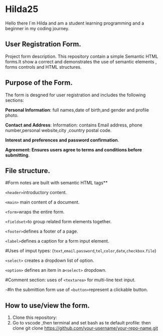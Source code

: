 # Hilda25
Hello there I`m Hilda and am a student learning programming and a beginner in my coding journey.

## User Registration Form.
Project form description.
This repository contain a simple  Semantic HTML forms.It show a correct and demonstrates the use of semantic elements , forms controls and HTML structures.

## Purpose of the Form.

The form is desgned for user registration and includes the following sections:

**Personal Information**: full names,date of birth,and gender and profile photo.

**Contact and Address**: Information: contains Email address, phone number,personal website,city ,country postal code.

**Interest and preferences and password confirmation**.

**Agreement: Ensures users agree to terms and conditions before submitting**.

## File structure.

#Form notes are built with semantic HTML tags**

`<header>`introductory content.

`<main>` main content of a document.

`<form>`wraps the entire form.

`<fieldset>`to group related form elements together.

`<footer>`defines a footer of a page. 

`<label>`defines a caption for a form input element.

#Uses of imput types:
(`text`,`email`.`password`,`tel`,`color`,`date`,`checkbox`.`file`)

`<select>` creates a dropdown list of option.

`<option>` defines an item in a`<select>` dropdown.

#Comment section:
uses of `<textarea>` for multi-line text input.

-#In the submittion form use of `<button>`represent a clickable button.

## How to use/view the form.
1. Clone this repository:
2. 
   Go to vscode ,then terminal and set bash as te default profile:
   then clone
   git clone https://github.com/your-username/your-repo-name.git
   
   
